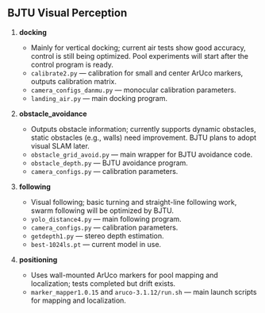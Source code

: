 ## BJTU Visual Perception
1. **docking**  
   - Mainly for vertical docking; current air tests show good accuracy, control is still being optimized. Pool experiments will start after the control program is ready.  
   - `calibrate2.py` — calibration for small and center ArUco markers, outputs calibration matrix.  
   - `camera_configs_danmu.py` — monocular calibration parameters.  
   - `landing_air.py` — main docking program.

2. **obstacle_avoidance**  
   - Outputs obstacle information; currently supports dynamic obstacles, static obstacles (e.g., walls) need improvement. BJTU plans to adopt visual SLAM later.  
   - `obstacle_grid_avoid.py` — main wrapper for BJTU avoidance code.  
   - `obstacle_depth.py` — BJTU avoidance program.  
   - `camera_configs.py` — calibration parameters.

3. **following**  
   - Visual following; basic turning and straight-line following work, swarm following will be optimized by BJTU.  
   - `yolo_distance4.py` — main following program.  
   - `camera_configs.py` — calibration parameters.  
   - `getdepth1.py` — stereo depth estimation.  
   - `best-1024ls.pt` — current model in use.

4. **positioning**  
   - Uses wall-mounted ArUco markers for pool mapping and localization; tests completed but drift exists.  
   - `marker_mapper1.0.15` and `aruco-3.1.12/run.sh` — main launch scripts for mapping and localization.
